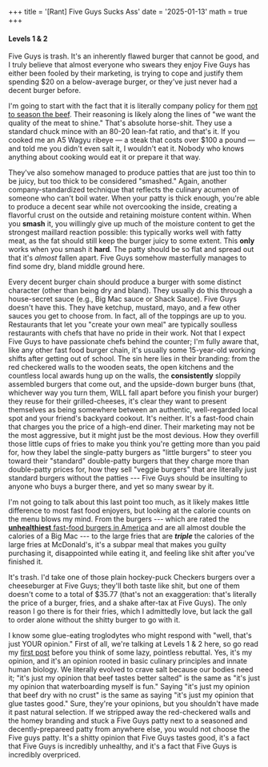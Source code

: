 +++
title = '[Rant] Five Guys Sucks Ass'
date = '2025-01-13'
math = true
+++
#### Levels 1 & 2

Five Guys is trash. It's an inherently flawed burger that cannot be good, and I truly believe that almost everyone who swears they enjoy Five Guys has either been fooled by their marketing, is trying to cope and justify them spending $20 on a below-average burger, or they've just never had a decent burger before.

I'm going to start with the fact that it is literally company policy for them [not to season the beef](https://www.fiveguys.com/-/media/public-site/files/allergen-ingredients-and-nutrition-info/allergen-guide/nutrition-allergen-march-2018-us.ashx). Their reasoning is likely along the lines of "we want the quality of the meat to shine." That's absolute horse-shit. They use a standard chuck mince with an 80-20 lean-fat ratio, and that's it. If you cooked me an A5 Wagyu ribeye &mdash; a steak that costs over $100 a pound &mdash; and told me you didn't even salt it, I wouldn't eat it. Nobody who knows anything about cooking would eat it or prepare it that way.

They've also somehow managed to produce patties that are just too thin to be juicy, but too thick to be considered "smashed." Again, another company-standardized technique that reflects the culinary acumen of someone who can't boil water. When your patty is thick enough, you're able to produce a decent sear while not overcooking the inside, creating a flavorful crust on the outside and retaining moisture content within. When you **smash** it, you willingly give up much of the moisture content to get the strongest maillard reaction possible: this typically works well with fatty meat, as the fat should still keep the burger juicy to some extent. This **only** works when you smash it **hard**. The patty should be so flat and spread out that it's *almost* fallen apart. Five Guys somehow masterfully manages to find some dry, bland middle ground here.

Every decent burger chain should produce a burger with some distinct character (other than being dry and bland). They usually do this through a house-secret sauce (e.g., Big Mac sauce or Shack Sauce). Five Guys doesn't have this. They have ketchup, mustard, mayo, and a few other sauces you get to choose from. In fact, all of the toppings are up to you. Restaurants that let you "create your own meal" are typically soulless restaurants with chefs that have no pride in their work. Not that I expect Five Guys to have passionate chefs behind the counter; I'm fully aware that, like any other fast food burger chain, it's usually some 15-year-old working shifts after getting out of school. The sin here lies in their branding: from the red checkered walls to the wooden seats, the open kitchens and the countless local awards hung up on the walls, the **consistently** sloppily assembled burgers that come out, and the upside-down burger buns (that, whichever way you turn them, WILL fall apart before you finish your burger) they reuse for their grilled-cheeses, it's clear they want to present themselves as being somewhere between an authentic, well-regarded local spot and your friend's backyard cookout. It's neither. It's a fast-food chain that charges you the price of a high-end diner. Their marketing may not be the most aggressive, but it might just be the most devious. How they overfill those little cups of fries to make you think you're getting more than you paid for, how they label the single-patty burgers as "little burgers" to steer you toward their "standard" double-patty burgers that they charge more than double-patty prices for, how they sell "veggie burgers" that are literally just standard burgers without the patties --- Five Guys should be insulting to anyone who buys a burger there, and yet so many swear by it.

I'm not going to talk about this last point too much, as it likely makes little difference to most fast food enjoyers, but looking at the calorie counts on the menu blows my mind. From the burgers --- which are rated the [**unhealthiest** fast-food burgers in America](https://www.delish.com/food-news/a62192012/most-unhealthy-fast-food-burger-in-america/) and are all almost double the calories of a Big Mac --- to the large fries that are ***triple*** the calories of the large fries at McDonald's, it's a subpar meal that makes you guilty purchasing it, disappointed while eating it, and feeling like shit after you've finished it.

It's trash. I'd take one of those plain hockey-puck Checkers burgers over a cheeseburger at Five Guys; they'll both taste like shit, but one of them doesn't come to a total of $35.77 (that's not an exaggeration: that's literally the price of a burger, fries, and a shake after-tax at Five Guys). The only reason I go there is for their fries, which I admittedly love, but lack the gall to order alone without the shitty burger to go with it.

I know some glue-eating troglodytes who might respond with "well, that's just YOUR opinion." First of all, we're talking at Levels 1 & 2 here, so go read my [first post](https://maliknyc.github.io/karmagambler.github.io/posts/test-post/) before you think of some lazy, pointless rebuttal. Yes, it's my opinion, and it's an opinion rooted in basic culinary principles and innate human biology. We literally evolved to crave salt because our bodies need it; "it's just my opinion that beef tastes better salted" is the same as "it's just my opinion that waterboarding myself is fun." Saying "it's just my opinion that beef dry with no crust" is the same as saying "it's just my opinion that glue tastes good." Sure, they're your opinions, but you shouldn't have made it past natural selection. If we stripped away the red-checkered walls and the homey branding and stuck a Five Guys patty next to a seasoned and decently-prepareed patty from anywhere else, you would not choose the Five guys patty. It's a shitty opinion that Five Guys tastes good, it's a fact that Five Guys is incredibly unhealthy, and it's a fact that Five Guys is incredibly overpriced.